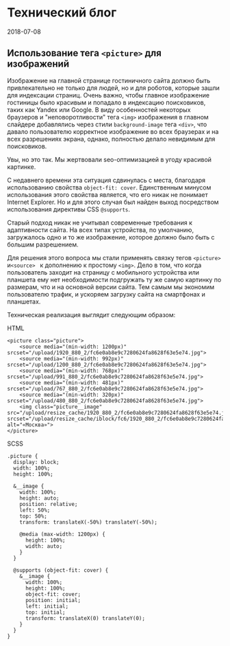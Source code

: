 # Технический блог

2018-07-08

Использование тега ```<picture>``` для изображений
-
Изображение на главной странице гостиничного сайта должно быть привлекательно не только для людей, но и для роботов, которые зашли для индексации страниц.
Очень важно, чтобы главное изображение гостиницы было красивым и попадало в индексацию поисковиков, таких как Yandex или Google. В виду особенностей некоторых браузеров и "неповоротливости" тега ```<img>```
изображения в главном слайдере добавлялись через стили ```background-image``` тега ```<div>```, что давало пользователю корректное изображение во всех браузерах и на всех разрешениях экрана, 
однако, полностью делало невидимым для поисковиков.

Увы, но это так. Мы жертвовали seo-оптимизацией в угоду красивой картинке. 

С недавнего времени эта ситуация сдвинулась с места, благодаря использованию свойства ```object-fit: cover```.
Единственным минусом использования этого свойства является, что его никак не понимает Internet Explorer. Но и для этого случая был найден выход посредством
использования директивы CSS ```@supports```.

Старый подход никак не учитывал современные требования к адаптивности сайта. На всех типах устройства, по умолчанию, загружалось одно и то же изображение, которое должно было быть с большим разрешением.
 
Для решения этого вопроса мы стали применять связку тегов ```<picture> ``` и```<source> ``` к дополнению к простому ```<img>```. Дело в том, что когда пользователь
заходит на страницу с мобильного устройства или планшета ему нет необходимости подгружать ту же самую картинку по размерам, что и на основной версии сайта. Тем самым мы экономим пользователю трафик, и ускоряем загрузку сайта на смартфонах и планшетах.

Техническая реализация выглядит следующим образом:

HTML

```
<picture class="picture">
    <source media="(min-width: 1200px)" srcset="/upload/1920_880_2/fc6e0ab8e9c7280624fa8628f63e5e74.jpg">
    <source media="(min-width: 992px)" srcset="/upload/1200_880_2/fc6e0ab8e9c7280624fa8628f63e5e74.jpg">
    <source media="(min-width: 768px)" srcset="/upload/991_880_2/fc6e0ab8e9c7280624fa8628f63e5e74.jpg">
    <source media="(min-width: 481px)" srcset="/upload/767_880_2/fc6e0ab8e9c7280624fa8628f63e5e74.jpg">
    <source media="(min-width: 320px)" srcset="/upload/480_880_2/fc6e0ab8e9c7280624fa8628f63e5e74.jpg">
    <img class="picture__image" src="/upload/resize_cache/1920_880_2/fc6e0ab8e9c7280624fa8628f63e5e74.jpg" srcset="/upload/resize_cache/iblock/fc6/1920_880_2/fc6e0ab8e9c7280624fa8628f63e5e74.jpg" alt="«Москва»">
</picture>
```

SCSS

```
.picture {
  display: block;
  width: 100%;
  height: 100%;

  &__image {
    width: 100%;
    height: auto;
    position: relative;
    left: 50%;
    top: 50%;
    transform: translateX(-50%) translateY(-50%);

    @media (max-width: 1200px) {
      height: 100%;
      width: auto;
    }
  }

  @supports (object-fit: cover) {
    &__image {
      width: 100%;
      height: 100%;
      object-fit: cover;
      position: initial;
      left: initial;
      top: initial;
      transform: translateX(0) translateY(0);
    }
  }
}
```
